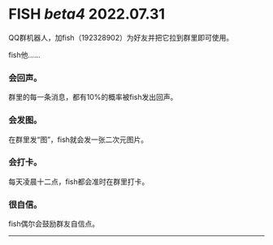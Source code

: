 # **FISH** *beta4* 2022.07.31

QQ群机器人，加fish（192328902）为好友并把它拉到群里即可使用。

fish他……

### 会回声。

群里的每一条消息，都有10%的概率被fish发出回声。

### 会发图。

在群里发“图”，fish就会发一张二次元图片。

### 会打卡。

每天凌晨十二点，fish都会准时在群里打卡。

### 很自信。

fish偶尔会鼓励群友自信点。

***
